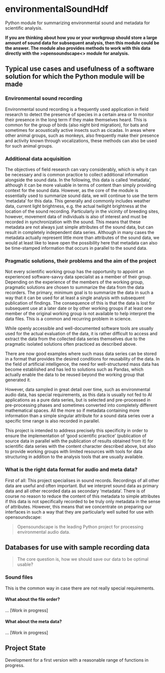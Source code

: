 # environmentalSoundHdf

Python module for summarizing environmental sound and metadata for scientific analysis.

**If you are thinking about how you or your workgroup should store a large amount of sound data for subsequent analysis, then this module could be the answer. The module also provides methods to work with this data directly with the >opensoundscape<> module for analysis.**

## Typical use cases and usefulness of a software solution for which the Python module will be made

### Environmental sound recording

Environmental sound recording is a frequently used application in field research to detect the presence of species in a certain area or to monitor their presence in the long term if they make themselves heard. This is common for the group of birds (also night bird migration), for bats and sometimes for acoustically active insects such as cicadas. In areas where other animal groups, such as monkeys, also frequently make their presence and activity known through vocalizations, these methods can also be used for such animal groups.

### Additional data acquisition

The objectives of field research can vary considerably, which is why it can be necessary and is common practice to collect additional information alongside the sound data. In the following, this data is called ‘metadata’, although it can be more valuable in terms of content than simply providing context for the sound data. However, as the core of the module is essentially used to summarize sound data, we will continue to use the term ‘metadata’ for this data. This generally and commonly includes weather data, current light brightness, e.g. the actual twilight brightness at the location of the sound recording. Particularly in the vicinity of breeding sites, however, movement data of individuals is also of interest and must be recorded in synchronization with the sound. This means that these metadata are not always just simple attributes of the sound data, but can result in completely independent data series. Although in many cases the metadata actually represent little more than attributes of the sound data, we would at least like to leave open the possibility here that metadata can also be time-stamped information that occurs in parallel to the sound data.

### Pragmatic solutions, their problems and the aim of the project

Not every scientific working group has the opportunity to appoint an experienced software-savvy data specialist as a member of their group. Depending on the experience of the members of the working group, pragmatic solutions are chosen to summarize the data from the data recorders. The primary, minimum goal is to summarize the data in such a way that it can be used for at least a single analysis with subsequent publication of findings. The consequence of this is that the data is lost for subsequent use at a later date or by other working groups if at least one member of the original working group is not available to help interpret the data files. This is a common and recurring problem in science.

While openly accessible and well-documented software tools are usually used for the actual evaluation of the data, it is rather difficult to access and extract the data from the collected data series themselves due to the pragmatic isolated solutions often practiced as described above.

There are now good examples where such mass data series can be stored in a format that provides the desired conditions for reusability of the data. In the field of artificial intelligence, the need for well-structured mass data has become established and has led to solutions such as Pandas, which actually enable the data to be reused beyond the working group that generated it.

However, data sampled in great detail over time, such as environmental audio data, has special requirements, as this data is usually not fed to AI applications as a pure data series, but is selected and pre-processed in pre-processing phases and sometimes converted into completely different mathematical spaces. All the more so if metadata containing more information than a simple singular attribute for a sound data series over a specific time range is also recorded in parallel.

This project is intended to address precisely this specificity in order to ensure the implementation of ‘good scientific practice’ (publication of source data in parallel with the publication of results obtained from it) for scientific data series with the content character described above, but also to provide working groups with limited resources with tools for data structuring in addition to the analysis tools that are usually available.

### What is the right data format for audio and meta data?

First of all: This project specialises in sound records. Recordings of all other data are useful and often important. But we interpret sound data as primary data and all other recorded data as secondary ‘metadata’. There is of course no reason to reduce the content of this metadata to simple attributes if this data is not specifically recorded to be truly only metadata in the sense of attributes. However, this means that we concentrate on preparing our interfaces in such a way that they are particularly well suited for use with opensoundscape:

> Opensoundscape is the leading Python project for processing environmental audio data.

## Databases for use with sample recording data

> The core question is, how we should save our data to be optimal usable?

### Sound files

This is the common way in case there are not really special requirements.

#### What about the file order?

... [Work in progress]

#### What about the meta data?

... [Work in progress]

## Project State

Development for a first version with a reasonable range of functions in progress.
